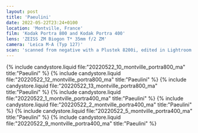 ```yaml
---
layout: post
title: 'Paeulini'
date: 2022-05-22T23:24+0100
location: 'Montville, France'
film: 'Kodak Portra 800 and Kodak Portra 400'
lens: 'ZEISS ZM Biogon T* 35mm f/2 ZM'
camera: 'Leica M-A (Typ 127)'
scan: 'scanned from negative with a Plustek 8200i, edited in Lightroom'
---
```


{% include candystore.liquid file:"20220522_10_montville_portra800_ma" title:"Paeulini" %}
{% include candystore.liquid file:"20220522_12_montville_portra800_ma" title:"Paeulini" %}
{% include candystore.liquid file:"20220522_13_montville_portra800_ma" title:"Paeulini" %}
{% include candystore.liquid file:"20220522_1_montville_portra400_ma" title:"Paeulini" %}
{% include candystore.liquid file:"20220522_2_montville_portra400_ma" title:"Paeulini" %}
{% include candystore.liquid file:"20220522_5_montville_portra400_ma" title:"Paeulini" %}
{% include candystore.liquid file:"20220522_9_montville_portra400_ma" title:"Paeulini" %}
